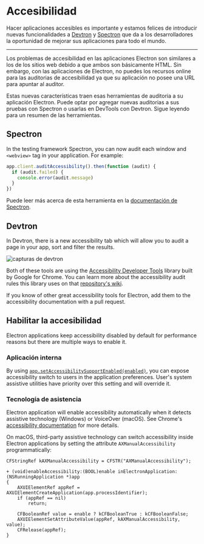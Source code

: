 # Accesibilidad

Hacer aplicaciones accesibles es importante y estamos felices de introducir nuevas funcionalidades a [Devtron](https://electronjs.org/devtron) y [Spectron](https://electronjs.org/spectron) que da a los desarrolladores la oportunidad de mejorar sus aplicaciones para todo el mundo.

* * *

Los problemas de accesibilidad en las aplicaciones Electron son similares a los de los sitios web debido a que ambos son básicamente HTML. Sin embargo, con las aplicaciones de Electron, no puedes los recursos online para las auditorias de accesibilidad ya que su aplicación no posee una URL para apuntar al auditor.

Estas nuevas características traen esas herramientas de auditoria a su aplicación Electron. Puede optar por agregar nuevas auditorias a sus pruebas con Spectron o usarlas en DevTools con Devtron. Sigue leyendo para un resumen de las herramientas.

## Spectron

In the testing framework Spectron, you can now audit each window and `<webview>` tag in your application. For example:

```javascript
app.client.auditAccessibility().then(function (audit) {
  if (audit.failed) {
    console.error(audit.message)
  }
})
```

Puede leer más acerca de esta herramienta en la [documentación de Spectron](https://github.com/electron/spectron#accessibility-testing).

## Devtron

In Devtron, there is a new accessibility tab which will allow you to audit a page in your app, sort and filter the results.

![capturas de devtron](https://cloud.githubusercontent.com/assets/1305617/17156618/9f9bcd72-533f-11e6-880d-389115f40a2a.png)

Both of these tools are using the [Accessibility Developer Tools](https://github.com/GoogleChrome/accessibility-developer-tools) library built by Google for Chrome. You can learn more about the accessibility audit rules this library uses on that [repository's wiki](https://github.com/GoogleChrome/accessibility-developer-tools/wiki/Audit-Rules).

If you know of other great accessibility tools for Electron, add them to the accessibility documentation with a pull request.

## Habilitar la accesibilidad

Electron applications keep accessibility disabled by default for performance reasons but there are multiple ways to enable it.

### Aplicación interna

By using [`app.setAccessibilitySupportEnabled(enabled)`](../api/app.md#appsetaccessibilitysupportenabledenabled-macos-windows), you can expose accessibility switch to users in the application preferences. User's system assistive utilities have priority over this setting and will override it.

### Tecnología de asistencia

Electron application will enable accessibility automatically when it detects assistive technology (Windows) or VoiceOver (macOS). See Chrome's [accessibility documentation](https://www.chromium.org/developers/design-documents/accessibility#TOC-How-Chrome-detects-the-presence-of-Assistive-Technology) for more details.

On macOS, third-party assistive technology can switch accessibility inside Electron applications by setting the attribute `AXManualAccessibility` programmatically:

```objc
CFStringRef kAXManualAccessibility = CFSTR("AXManualAccessibility");

+ (void)enableAccessibility:(BOOL)enable inElectronApplication:(NSRunningApplication *)app
{
    AXUIElementRef appRef = AXUIElementCreateApplication(app.processIdentifier);
    if (appRef == nil)
        return;

    CFBooleanRef value = enable ? kCFBooleanTrue : kCFBooleanFalse;
    AXUIElementSetAttributeValue(appRef, kAXManualAccessibility, value);
    CFRelease(appRef);
}
```